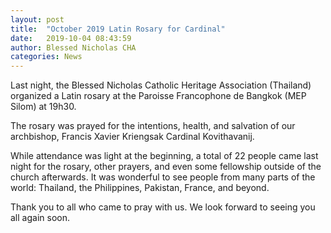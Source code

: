 ```yaml
---
layout: post
title:  "October 2019 Latin Rosary for Cardinal"
date:   2019-10-04 08:43:59
author: Blessed Nicholas CHA
categories: News
---
```


Last night, the Blessed Nicholas Catholic Heritage Association (Thailand) organized a Latin rosary at the Paroisse Francophone de Bangkok (MEP Silom) at 19h30.

The rosary was prayed for the intentions, health, and salvation of our archbishop, Francis Xavier Kriengsak Cardinal Kovithavanij.

While attendance was light at the beginning, a total of 22 people came last night for the rosary, other prayers, and even some fellowship outside of the church afterwards. It was wonderful to see people from many parts of the world: Thailand, the Philippines, Pakistan, France, and beyond.

Thank you to all who came to pray with us. We look forward to seeing you all again soon.
